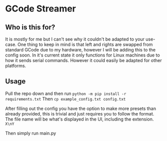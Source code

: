 # GCode Streamer

## Who is this for?
It is mostly for me but I can't see why it couldn't be adapted to your use-case. 
One thing to keep in mind is that left and rights are swapped from standard GCode due to my hardware, however I will be adding this to the config soon.
In it's current state it only functions for Linux machines due to how it sends serial commands. However it could easily be adapted for other platforms.

## Usage
Pull the repo down and then run
`python -m pip install -r requirements.txt`
Then
`cp example_config.txt config.txt`

After filling out the config you have the option to make more presets than already provided, this is trivial and just requires you to follow the format. The file name will be what's displayed in the UI, including the extension.
`
X\nY
`

Then simply run main.py